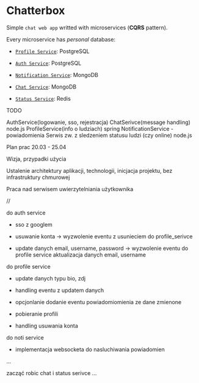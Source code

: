 # Chatterbox

Simple `chat web app` writted with microservices (**CQRS** pattern).


Every microservice has _personal_ database:

- [`Profile Service`](profile_service): PostgreSQL

- [`Auth Service`](auth_service): PostgreSQL

- [`Notification Service`](notification_service): MongoDB

- [`Chat Service`](chat_service): MongoDB

- [`Status Service`](status_service): Redis

TODO 

AuthService(logowanie, sso, rejestracja)
ChatSerivce(message handling) node.js
ProfileService(info o ludziach) spring 
NotificationService - powiadomienia
Serwis zw. z sledzeniem statusu ludzi (czy online) node.js

Plan prac 20.03 - 25.04

Wizja, przypadki użycia 

Ustalenie architektury aplikacji, technologii, inicjacja projektu, bez infrastruktury chmurowej

Praca nad serwisem uwierzytelniania użytkownika

//

do auth service 

- sso z googlem 

- usuwanie konta -> wyzwolenie eventu z usunieciem do profile_serivce

- update danych email, username, password -> wyzwolenie eventu do profile service aktualizacja danych email, username 

do profile service 

- update danych typu bio, zdj 

- handling eventu z updatem danych 

- opcjonlanie dodanie eventu powiadomiomienia ze dane zmienone

- pobieranie profili 

- handling usuwania konta

do noti service 

- implementacja websocketa do nasluchiwania powiadomien

...

zacząć robic chat i status serivce ...

